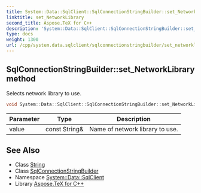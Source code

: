 ```yaml
---
title: System::Data::SqlClient::SqlConnectionStringBuilder::set_NetworkLibrary method
linktitle: set_NetworkLibrary
second_title: Aspose.TeX for C++
description: 'System::Data::SqlClient::SqlConnectionStringBuilder::set_NetworkLibrary method. Selects network library to use in C++.'
type: docs
weight: 1300
url: /cpp/system.data.sqlclient/sqlconnectionstringbuilder/set_networklibrary/
---
```

## SqlConnectionStringBuilder::set_NetworkLibrary method


Selects network library to use.

```cpp
void System::Data::SqlClient::SqlConnectionStringBuilder::set_NetworkLibrary(const String &value)
```


| Parameter | Type | Description |
| --- | --- | --- |
| value | const String\& | Name of network library to use. |

## See Also

* Class [String](../../../system/string/)
* Class [SqlConnectionStringBuilder](../)
* Namespace [System::Data::SqlClient](../../)
* Library [Aspose.TeX for C++](../../../)
